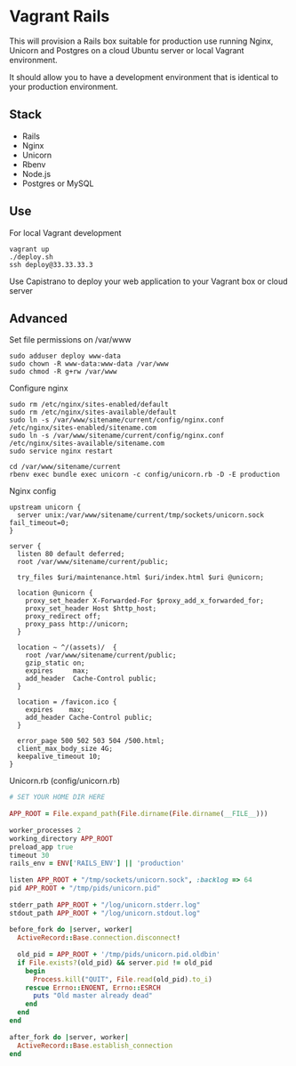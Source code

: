 # Vagrant Rails

This will provision a Rails box suitable for production use running Nginx, Unicorn and
Postgres on a cloud Ubuntu server or local Vagrant environment.

It should allow you to have a development environment that is identical to your production environment.

## Stack

+ Rails
+ Nginx
+ Unicorn
+ Rbenv
+ Node.js
+ Postgres or MySQL

## Use

For local Vagrant development

```
vagrant up
./deploy.sh
ssh deploy@33.33.33.3
```

Use Capistrano to deploy your web application to your Vagrant box or cloud server

## Advanced

Set file permissions on /var/www

```
sudo adduser deploy www-data
sudo chown -R www-data:www-data /var/www
sudo chmod -R g+rw /var/www
```

Configure nginx

```
sudo rm /etc/nginx/sites-enabled/default
sudo rm /etc/nginx/sites-available/default
sudo ln -s /var/www/sitename/current/config/nginx.conf /etc/nginx/sites-enabled/sitename.com
sudo ln -s /var/www/sitename/current/config/nginx.conf /etc/nginx/sites-available/sitename.com
sudo service nginx restart

cd /var/www/sitename/current
rbenv exec bundle exec unicorn -c config/unicorn.rb -D -E production
```

Nginx config

```nginx
upstream unicorn {
  server unix:/var/www/sitename/current/tmp/sockets/unicorn.sock fail_timeout=0;
}
 
server {
  listen 80 default deferred;
  root /var/www/sitename/current/public;
  
  try_files $uri/maintenance.html $uri/index.html $uri @unicorn;
  
  location @unicorn {
    proxy_set_header X-Forwarded-For $proxy_add_x_forwarded_for;
    proxy_set_header Host $http_host;
    proxy_redirect off;
    proxy_pass http://unicorn;
  }
 
  location ~ ^/(assets)/  {  
    root /var/www/sitename/current/public;
    gzip_static on;
    expires     max;
    add_header  Cache-Control public;
  }
  	
  location = /favicon.ico {
    expires    max;
    add_header Cache-Control public;
  }
  
  error_page 500 502 503 504 /500.html;
  client_max_body_size 4G;
  keepalive_timeout 10;
}
```

Unicorn.rb (config/unicorn.rb)

```ruby
# SET YOUR HOME DIR HERE
 
APP_ROOT = File.expand_path(File.dirname(File.dirname(__FILE__)))
 
worker_processes 2
working_directory APP_ROOT
preload_app true
timeout 30
rails_env = ENV['RAILS_ENV'] || 'production'
 
listen APP_ROOT + "/tmp/sockets/unicorn.sock", :backlog => 64
pid APP_ROOT + "/tmp/pids/unicorn.pid"
 
stderr_path APP_ROOT + "/log/unicorn.stderr.log"
stdout_path APP_ROOT + "/log/unicorn.stdout.log"
 
before_fork do |server, worker|
  ActiveRecord::Base.connection.disconnect!
  
  old_pid = APP_ROOT + '/tmp/pids/unicorn.pid.oldbin'
  if File.exists?(old_pid) && server.pid != old_pid
    begin
      Process.kill("QUIT", File.read(old_pid).to_i)
    rescue Errno::ENOENT, Errno::ESRCH
      puts "Old master already dead"
    end
  end
end
 
after_fork do |server, worker|
  ActiveRecord::Base.establish_connection
end
```
